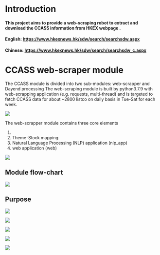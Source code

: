 # Introduction
#### This project aims to  provide a web-scraping robot to extract and download the CCASS information from HKEX webpage . 
#### English:  https://www.hkexnews.hk/sdw/search/searchsdw.aspx
#### Chinese:  https://www.hkexnews.hk/sdw/search/searchsdw_c.aspx


# CCASS web-scraper module

The CCASS module is divided into two sub-modules: web-scrapper and Dayend processing
The web-scraping module is built by python3.7.9 with web-scrapping application (e.g. requests, multi-thread) and is targeted to fetch CCASS data for about ~2800 listco on daily basis in Tue-Sat for each week.

![](pic/OAPI.jpg)


The web-scrapper module contains three core elements

1. 
2. Theme-Stock mapping
3. Natural Language Processing (NLP) application (nlp\_app)
4. web application (web)


![](pic/DB.png)

## Module flow-chart


![](pic/participant_1.JPG)

## Purpose

![](pic/participant_2.JPG)


![](pic/stockcode_1.JPG)


![](pic/stockcode_2.JPG)


![](pic/summary.JPG)


![](pic/main.JPG)
